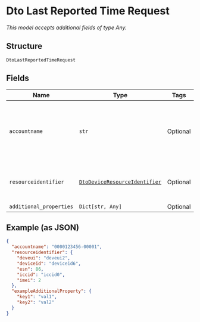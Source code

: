 
# Dto Last Reported Time Request

*This model accepts additional fields of type Any.*

## Structure

`DtoLastReportedTimeRequest`

## Fields

| Name | Type | Tags | Description |
|  --- | --- | --- | --- |
| `accountname` | `str` | Optional | The numeric account name, which must include leading zeros |
| `resourceidentifier` | [`DtoDeviceResourceIdentifier`](../../doc/models/dto-device-resource-identifier.md) | Optional | Device identifiers, one or more are required |
| `additional_properties` | `Dict[str, Any]` | Optional | - |

## Example (as JSON)

```json
{
  "accountname": "0000123456-00001",
  "resourceidentifier": {
    "deveui": "deveui2",
    "deviceid": "deviceid6",
    "esn": 86,
    "iccid": "iccid0",
    "imei": 2
  },
  "exampleAdditionalProperty": {
    "key1": "val1",
    "key2": "val2"
  }
}
```

